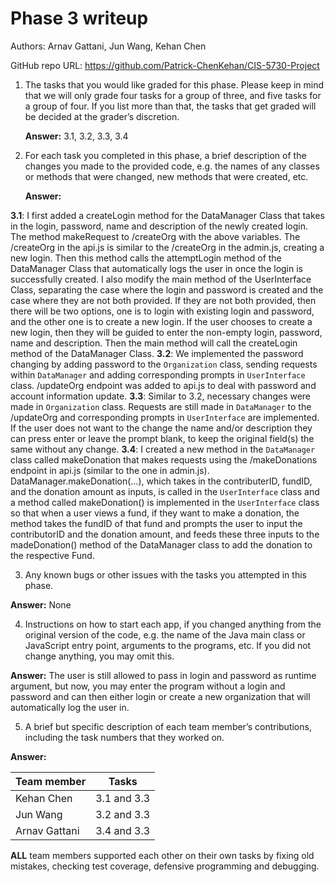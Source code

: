 # Phase 3 writeup

Authors: Arnav Gattani, Jun Wang, Kehan Chen 

GitHub repo URL: https://github.com/Patrick-ChenKehan/CIS-5730-Project 

1. The tasks that you would like graded for this phase. Please keep in mind that we will only grade four tasks for a group of three, and five tasks for a group of four. If you list more than that, the tasks that get graded will be decided at the grader’s discretion.

   **Answer:** 3.1, 3.2, 3.3, 3.4

2. For each task you completed in this phase, a brief description of the changes you made to the provided code, e.g. the names of any classes or methods that were changed, new methods that were created, etc.

   **Answer:**

**3.1**: I first added a createLogin method for the DataManager Class that takes in the login, password, name and description of the newly created login. The method makeRequest to /createOrg with the above variables. The /createOrg in the api.js is similar to the /createOrg in the admin.js, creating a new login. Then this method calls the attemptLogin method of the DataManager Class that automatically logs the user in once the login is successfully created. I also modify the main method of the UserInterface Class, separating the case where the login and password is created and the case where they are not both provided. If they are not both provided, then there will be two options, one is to login with existing login and password, and the other one is to create a new login. If the user chooses to create a new login, then they will be guided to enter the non-empty login, password, name and description. Then the main method will call the createLogin method of the DataManager Class. 
**3.2**: We implemented the password changing by adding password to the `Organization` class, sending requests within `DataManager` and adding corresponding prompts in `UserInterface` class. /updateOrg endpoint was added to api.js to deal with password and account information update.
**3.3**: Similar to 3.2, necessary changes were made in `Organization` class. Requests are still made in `DataManager` to the /updateOrg and corresponding prompts in `UserInterface` are implemented. If the user does not want to the change the name and/or description they can press enter or leave the prompt blank, to keep the original field(s) the same without any change.
**3.4**: I created a new method in the `DataManager` class called makeDonation that makes requests using the /makeDonations endpoint in api.js (similar to the one in admin.js). DataManager.makeDonation(…), which takes in the contributerID, fundID, and the donation amount as inputs, is called in the `UserInterface` class and a method called makeDonation() is implemented in the `UserInterface` class so that when a user views a fund, if they want to make a donation, the method takes the fundID of that fund and prompts the user to input the contributorID and the donation amount, and feeds these three inputs to the madeDonation() method of the DataManager class to add the donation to the respective Fund.

3. Any known bugs or other issues with the tasks you attempted in this phase.

  **Answer:** None

4. Instructions on how to start each app, if you changed anything from the original version of the code, e.g. the name of the Java main class or JavaScript entry point, arguments to the programs, etc. If you did not change anything, you may omit this.

  **Answer:** 
The user is still allowed to pass in login and password as runtime argument, but now, you may enter the program without a login and password and can then either login or create a new organization that will automatically log the user in.

 5. A brief but specific description of each team member’s contributions, including the task numbers that they worked on.

   **Answer:**

   | Team member   | Tasks       |
   | ------------- | ----------- |
   | Kehan Chen    | 3.1 and 3.3 |
   | Jun Wang      | 3.2 and 3.3 |
   | Arnav Gattani | 3.4 and 3.3 |

**ALL** team members supported each other on their own tasks by fixing old mistakes, checking test coverage, defensive programming and debugging.
